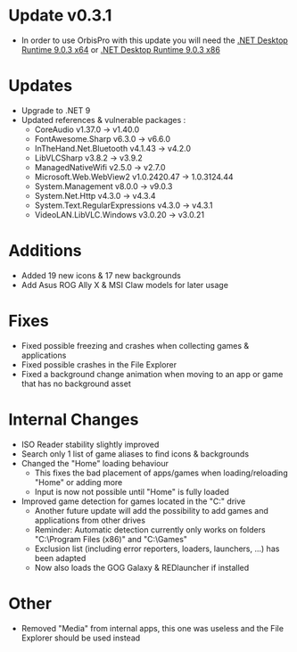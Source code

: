 # Update v0.3.1

- In order to use OrbisPro with this update you will need the [.NET Desktop Runtime 9.0.3 x64](https://dotnet.microsoft.com/en-us/download/dotnet/thank-you/runtime-desktop-9.0.3-windows-x64-installer) or [.NET Desktop Runtime 9.0.3 x86](https://dotnet.microsoft.com/en-us/download/dotnet/thank-you/runtime-desktop-9.0.3-windows-x86-installer)

# Updates
- Upgrade to .NET 9
- Updated references & vulnerable packages :
  - CoreAudio v1.37.0 -> v1.40.0
  - FontAwesome.Sharp v6.3.0 -> v6.6.0
  - InTheHand.Net.Bluetooth v4.1.43 -> v4.2.0
  - LibVLCSharp v3.8.2 -> v3.9.2
  - ManagedNativeWifi v2.5.0 -> v2.7.0
  - Microsoft.Web.WebView2 v1.0.2420.47 -> 1.0.3124.44
  - System.Management v8.0.0 -> v9.0.3
  - System.Net.Http v4.3.0 -> v4.3.4
  - System.Text.RegularExpressions v4.3.0 -> v4.3.1
  - VideoLAN.LibVLC.Windows v3.0.20 -> v3.0.21

# Additions
- Added 19 new icons & 17 new backgrounds
- Add Asus ROG Ally X & MSI Claw models for later usage

# Fixes
- Fixed possible freezing and crashes when collecting games & applications
- Fixed possible crashes in the File Explorer
- Fixed a background change animation when moving to an app or game that has no background asset

# Internal Changes
- ISO Reader stability slightly improved
- Search only 1 list of game aliases to find icons & backgrounds
- Changed the "Home" loading behaviour
  - This fixes the bad placement of apps/games when loading/reloading "Home" or adding more
  - Input is now not possible until "Home" is fully loaded
- Improved game detection for games located in the "C:\" drive
  - Another future update will add the possibility to add games and applications from other drives
  - Reminder: Automatic detection currently only works on folders "C:\Program Files (x86)" and "C:\Games"
  - Exclusion list (including error reporters, loaders, launchers, ...) has been adapted
  - Now also loads the GOG Galaxy & REDlauncher if installed

# Other
- Removed "Media" from internal apps, this one was useless and the File Explorer should be used instead
